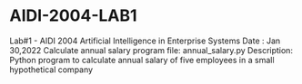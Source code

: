 # AIDI-2004-LAB1
Lab#1 - AIDI 2004 Artificial Intelligence in Enterprise Systems
Date :  Jan 30,2022
Calculate annual salary program 
file: annual_salary.py
Description: 
Python program to calculate annual salary of five employees in a small hypothetical company

